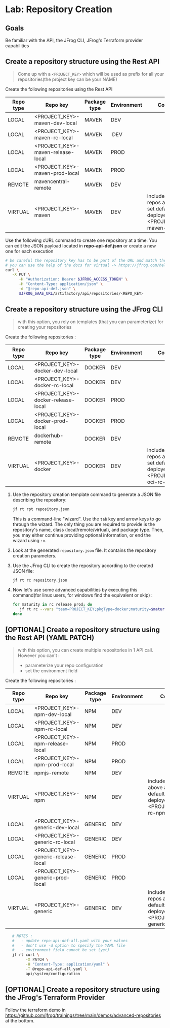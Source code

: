 # Lab: Repository Creation

## Goals

Be familiar with the API, the JFrog CLI, JFrog's Terraform provider capabilities

## Create a repository structure using the Rest API

> Come up with a ```<PROJECT_KEY>``` which will be used as prefix for all your repositories(the project key can be your NAME)

Create the following repositories using the Rest API

Repo type | Repo key | Package type | Environment | Comment
---|---|--- |---|---
LOCAL | <PROJECT_KEY>-maven-dev-local | MAVEN | DEV |
LOCAL | <PROJECT_KEY>-maven-rc-local | MAVEN | DEV |
LOCAL | <PROJECT_KEY>-maven-release-local | MAVEN | PROD |
LOCAL | <PROJECT_KEY>-maven-prod-local | MAVEN | PROD |
REMOTE | mavencentral-remote | MAVEN | DEV |
VIRTUAL | <PROJECT_KEY>-maven | MAVEN | DEV | include the 3 repos above and set default deployement to  <PROJECT_KEY>-maven-rc-local

Use the following cURL command to create one repository at a time. You can edit the JSON payload located in **repo-api-def.json** or create a new one for each execution

```bash
# be careful the repository key has to be part of the URL and match the "key" in the JSON payload !
# you can use the help of the docs for virtual -> https://jfrog.com/help/r/jfrog-rest-apis/repository-configuration-json
curl \
   -X PUT \
      -H "Authorization: Bearer $JFROG_ACCESS_TOKEN" \
      -H "Content-Type: application/json" \
      -d "@repo-api-def.json" \
      $JFROG_SAAS_URL/artifactory/api/repositories/<REPO_KEY>
```

## Create a repository structure using the JFrog CLI

> with this option, you rely on templates (that you can parameterize) for creating your repositories

Create the following repositories :

Repo type | Repo key | Package type | Environment | Comment
---|---|--- |---|---
LOCAL | <PROJECT_KEY>-docker-dev-local | DOCKER |DEV |
LOCAL | <PROJECT_KEY>-docker-rc-local | DOCKER |DEV |
LOCAL | <PROJECT_KEY>-docker-release-local | DOCKER |PROD |
LOCAL | <PROJECT_KEY>-docker-prod-local | DOCKER | PROD |
REMOTE | dockerhub-remote | DOCKER | DEV |
VIRTUAL | <PROJECT_KEY>-docker | DOCKER | DEV | include the oci repos above and set default deployement to  <PROJECT_KEY>-oci-rc-local

1. Use the repository creation template command to generate a JSON file describing the repository:

   ```bash
   jf rt rpt repository.json
   ```

   This is a command-line "wizard". Use the `tab` key and arrow keys to go through the wizard.
   The only thing you are required to provide is the repository's name, class (local/remote/virtual), and
   package type. Then, you may either continue providing optional information, or end the wizard using `:x`.
2. Look at the generated `repository.json` file. It contains the repository creation parameters.
3. Use the JFrog CLI to create the repository according to the created JSON file:

   ```bash
   jf rt rc repository.json
   ```

4. Now let's use some advanced capabilities by executing this command(for linux users, for windows find the equivalent or skip) :

   ```bash
   for maturity in rc release prod; do 
      jf rt rc --vars "team=PROJECT_KEY;pkgType=docker;maturity=$maturity;" repo-cli-template.json 
   done
   ```

## [OPTIONAL] Create a repository structure using the Rest API (YAML PATCH)

> with this option, you can create multiple repositories in 1 API call. However you can't :
>
> - parameterize your repo configuration
> - set the environment field

Create the following repositories :

Repo type | Repo key | Package type | Environment | Comment
---|---|--- |---|---
LOCAL | <PROJECT_KEY>-npm-dev-local | NPM | DEV |
LOCAL | <PROJECT_KEY>-npm-rc-local | NPM |DEV |
LOCAL | <PROJECT_KEY>-npm-release-local | NPM |PROD |
LOCAL | <PROJECT_KEY>-npm-prod-local | NPM | PROD |
REMOTE | npmjs-remote | NPM |DEV |
VIRTUAL | <PROJECT_KEY>-npm | NPM | DEV | include the repos above and set default deployement to  <PROJECT_KEY>-rc-npm-local
LOCAL | <PROJECT_KEY>-generic-dev-local | GENERIC |DEV |
LOCAL | <PROJECT_KEY>-generic-rc-local | GENERIC | DEV |
LOCAL | <PROJECT_KEY>-generic-release-local | GENERIC | PROD |
LOCAL | <PROJECT_KEY>-generic-prod-local | GENERIC | PROD |
VIRTUAL | <PROJECT_KEY>-generic | GENERIC | DEV | include the generic repos above and set default deployement to  <PROJECT_KEY>>-generic-rc-local

```bash
   # NOTES :
   #   - update repo-api-def-all.yaml with your values
   #   - don't use -d option to specify the YAML file
   #   - environment field cannot be set (yet)
   jf rt curl \
         -X PATCH \
         -H "Content-Type: application/yaml" \
         -T @repo-api-def-all.yaml \
         api/system/configuration
```

## [OPTIONAL] Create a repository structure using the JFrog's Terraform Provider

Follow the terraform demo in https://github.com/jfrog/trainings/tree/main/demos/advanced-repositories at the bottom. 
